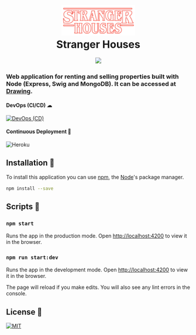 <h1 align="center">
	<img src="app/public/img/logo-256.png" alt="Stranger Houses" width="200">
	<br>
	Stranger Houses
</h1>
<h4 align="center">
	<img src="https://forthebadge.com/images/badges/made-with-javascript.svg"/>
</h4>

### Web application for renting and selling properties built with Node (Express, Swig and MongoDB). It can be accessed at [Drawing](https://stranger-houses.herokuapp.com).

#### DevOps (CI/CD) ☁

[![DevOps (CD)](<https://github.com/robertene1994/stranger-houses/workflows/DevOps%20(CD)/badge.svg>)](https://github.com/robertene1994/stranger-houses/actions?query=workflow%3A%22DevOps+%28CD%29%22)

#### Continuous Deployment 🚀

![Heroku](https://pyheroku-badge.herokuapp.com/?app=stranger-houses)

## Installation 🔧

To install this application you can use [npm](https://www.npmjs.com/), the [Node](https://nodejs.org/)'s package manager.

```bash
npm install --save
```

## Scripts 📜

### `npm start`

Runs the app in the production mode.
Open [http://localhost:4200](http://localhost:4200) to view it in the browser.

### `npm run start:dev`

Runs the app in the development mode.
Open [http://localhost:4200](http://localhost:4200) to view it in the browser.

The page will reload if you make edits.
You will also see any lint errors in the console.

## License 🔑

[![MIT](https://badges.frapsoft.com/os/mit/mit.svg?v=102)](LICENSE)
